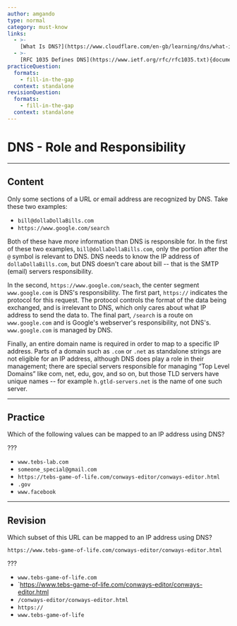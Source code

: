 ```yaml
---
author: amgando
type: normal
category: must-know
links:
  - >-
    [What Is DNS?](https://www.cloudflare.com/en-gb/learning/dns/what-is-dns/){article}
  - >-
    [RFC 1035 Defines DNS](https://www.ietf.org/rfc/rfc1035.txt){documentation}
practiceQuestion:
  formats:
    - fill-in-the-gap
  context: standalone
revisionQuestion:
  formats:
    - fill-in-the-gap
  context: standalone
---
```


# DNS - Role and Responsibility


---

## Content

Only some sections of a URL or email address are recognized by DNS. Take these two examples:

- `bill@dollaDollaBills.com`
- `https://www.google.com/search`

Both of these have *more* information than DNS is responsible for. In the first of these two examples, `bill@dollaDollaBills.com`, only the portion after the `@` symbol is relevant to DNS. DNS needs to know the IP address of `dollaDollaBills.com`, but DNS doesn't care about bill -- that is the SMTP (email) servers responsibility.

In the second, `https://www.google.com/seach`, the center segment `www.google.com` is DNS's responsibility. The first part, `https://` indicates the protocol for this request. The protocol controls the format of the data being exchanged, and is irrelevant to DNS, which only cares about what IP address to send the data to. The final part, `/search` is a route on `www.google.com` and is Google's webserver's responsibility, not DNS's. `www.google.com` is managed by DNS.

Finally, an entire domain name is required in order to map to a specific IP address. Parts of a domain such as `.com` or `.net` as standalone strings are  not eligible for an IP address, although DNS does play a role in their management; there are special servers responsible for managing “Top Level Domains” like com, net, edu, gov, and so on, but those TLD servers have unique names -- for example `h.gtld-servers.net` is the name of one such server.


---

## Practice

Which of the following values can be mapped to an IP address using DNS?

???

- `www.tebs-lab.com`
- `someone_special@gmail.com`
- `https://tebs-game-of-life.com/conways-editor/conways-editor.html`
- `.gov`
- `www.facebook`


---

## Revision

Which subset of this URL can be mapped to an IP address using DNS?

`https://www.tebs-game-of-life.com/conways-editor/conways-editor.html`

???

- `www.tebs-game-of-life.com`
- `https://www.tebs-game-of-life.com/conways-editor/conways-editor.html
- `/conways-editor/conways-editor.html`
- `https://`
- `www.tebs-game-of-life`
